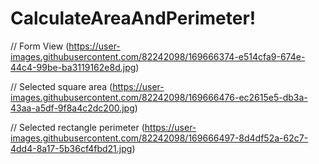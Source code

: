 # CalculateAreaAndPerimeter!
// Form View
(https://user-images.githubusercontent.com/82242098/169666374-e514cfa9-674e-44c4-99be-ba3119162e8d.jpg)

// Selected square area
(https://user-images.githubusercontent.com/82242098/169666476-ec2615e5-db3a-43aa-a5df-9f8a4c2dc200.jpg)

// Selected rectangle perimeter
(https://user-images.githubusercontent.com/82242098/169666497-8d4df52a-62c7-4dd4-8a17-5b36cf4fbd21.jpg)
